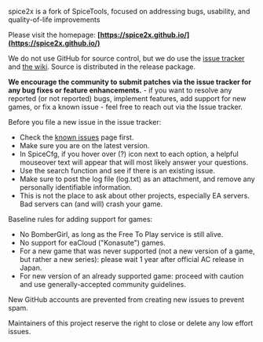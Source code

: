 spice2x is a fork of SpiceTools, focused on addressing bugs, usability, and quality-of-life improvements

Please visit the homepage: **[https://spice2x.github.io/](https://spice2x.github.io/)**

We do not use GitHub for source control, but we do use the [issue tracker](https://github.com/spice2x/spice2x.github.io/issues) and [the wiki](https://github.com/spice2x/spice2x.github.io/wiki). Source is distributed in the release package.

**We encourage the community to submit patches via the issue tracker for any bug fixes or feature enhancements.** - if you want to resolve any reported (or not reported) bugs, implement features, add support for new games, or fix a known issue - feel free to reach out via the Issue tracker.

Before you file a new issue in the issue tracker:

* Check the [known issues](https://github.com/spice2x/spice2x.github.io/wiki/Known-issues) page first.
* Make sure you are on the latest version.
* In SpiceCfg, if you hover over (?) icon next to each option, a helpful mouseover text will appear that will most likely answer your questions.
* Use the search function and see if there is an existing issue. 
* Make sure to post the log file (log.txt) as an attachment, and remove any personally identifiable information.
* This is not the place to ask about other projects, especially EA servers. Bad servers can (and will) crash your game.

Baseline rules for adding support for games:

* No BomberGirl, as long as the Free To Play service is still alive.
* No support for eaCloud ("Konasute") games.
* For a new game that was never supported (not a new version of a game, but rather a new series): please wait 1 year after official AC release in Japan.
* For new version of an already supported game: proceed with caution and use generally-accepted community guidelines.

New GitHub accounts are prevented from creating new issues to prevent spam.

Maintainers of this project reserve the right to close or delete any low effort issues.
